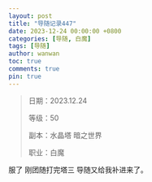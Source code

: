 ```yaml
---
layout: post
title: "导随记录447"
date: 2023-12-24 00:00:00 +0800
categories: [导随, 白魔]
tags: [导随]
author: wanwan
toc: true
comments: true
pin: true
---
```

> 日期：2023.12.24
>
> 等级：50
>
> 副本：水晶塔 暗之世界
>
> 职业：白魔

服了 刚团随打完塔三 导随又给我补进来了。